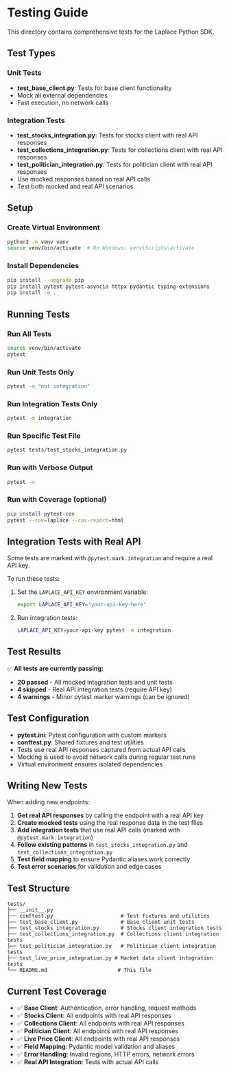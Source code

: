 # Testing Guide

This directory contains comprehensive tests for the Laplace Python SDK.

## Test Types

### Unit Tests

- **test_base_client.py**: Tests for base client functionality
- Mock all external dependencies
- Fast execution, no network calls

### Integration Tests

- **test_stocks_integration.py**: Tests for stocks client with real API responses
- **test_collections_integration.py**: Tests for collections client with real API responses
- **test_politician_integration.py**: Tests for politician client with real API responses
- Use mocked responses based on real API calls
- Test both mocked and real API scenarios

## Setup

### Create Virtual Environment

```bash
python3 -m venv venv
source venv/bin/activate  # On Windows: venv\Scripts\activate
```

### Install Dependencies

```bash
pip install --upgrade pip
pip install pytest pytest-asyncio httpx pydantic typing-extensions
pip install -e .
```

## Running Tests

### Run All Tests

```bash
source venv/bin/activate
pytest
```

### Run Unit Tests Only

```bash
pytest -m "not integration"
```

### Run Integration Tests Only

```bash
pytest -m integration
```

### Run Specific Test File

```bash
pytest tests/test_stocks_integration.py
```

### Run with Verbose Output

```bash
pytest -v
```

### Run with Coverage (optional)

```bash
pip install pytest-cov
pytest --cov=laplace --cov-report=html
```

## Integration Tests with Real API

Some tests are marked with `@pytest.mark.integration` and require a real API key.

To run these tests:

1. Set the `LAPLACE_API_KEY` environment variable:

   ```bash
   export LAPLACE_API_KEY="your-api-key-here"
   ```

2. Run integration tests:
   ```bash
   LAPLACE_API_KEY=your-api-key pytest -m integration
   ```

## Test Results

✅ **All tests are currently passing:**

- **20 passed** - All mocked integration tests and unit tests
- **4 skipped** - Real API integration tests (require API key)
- **4 warnings** - Minor pytest marker warnings (can be ignored)

## Test Configuration

- **pytest.ini**: Pytest configuration with custom markers
- **conftest.py**: Shared fixtures and test utilities
- Tests use real API responses captured from actual API calls
- Mocking is used to avoid network calls during regular test runs
- Virtual environment ensures isolated dependencies

## Writing New Tests

When adding new endpoints:

1. **Get real API responses** by calling the endpoint with a real API key
2. **Create mocked tests** using the real response data in the test files
3. **Add integration tests** that use real API calls (marked with `@pytest.mark.integration`)
4. **Follow existing patterns** in `test_stocks_integration.py` and `test_collections_integration.py`
5. **Test field mapping** to ensure Pydantic aliases work correctly
6. **Test error scenarios** for validation and edge cases

## Test Structure

```
tests/
├── __init__.py
├── conftest.py                      # Test fixtures and utilities
├── test_base_client.py              # Base client unit tests
├── test_stocks_integration.py       # Stocks client integration tests
├── test_collections_integration.py  # Collections client integration tests
├── test_politician_integration.py   # Politician client integration tests
├── test_live_price_integration.py # Market data client integration tests
└── README.md                       # This file
```

## Current Test Coverage

- ✅ **Base Client**: Authentication, error handling, request methods
- ✅ **Stocks Client**: All endpoints with real API responses
- ✅ **Collections Client**: All endpoints with real API responses
- ✅ **Politician Client**: All endpoints with real API responses
- ✅ **Live Price Client**: All endpoints with real API responses
- ✅ **Field Mapping**: Pydantic model validation and aliases
- ✅ **Error Handling**: Invalid regions, HTTP errors, network errors
- ✅ **Real API Integration**: Tests with actual API calls
